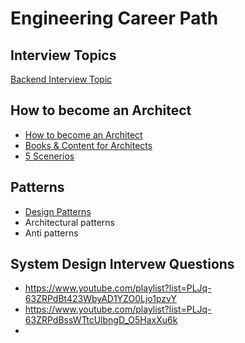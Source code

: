 # Engineering Career Path

## Interview Topics
[Backend Interview Topic](backend-interview-topics.md)

## How to become an Architect
* [How to become an Architect](how-to-become-architect.md)
* [Books & Content for Architects](architects/architects-books.md)
* [5 Scenerios](architects/five-architecure-scenerios.md)

## Patterns
* [Design Patterns](design-patterns.md)
* Architectural patterns
* Anti patterns


## System Design Intervew Questions
* https://www.youtube.com/playlist?list=PLJq-63ZRPdBt423WbyAD1YZO0Ljo1pzvY
* https://www.youtube.com/playlist?list=PLJq-63ZRPdBssWTtcUlbngD_O5HaxXu6k
* 

